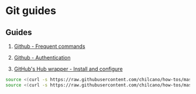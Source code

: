 # Git guides

## Guides

1. [Github - Frequent commands](/src/git_frequent_commands.md)

2. [Github - Authentication](/src/git_auth_guide.md)

3. [GitHub's Hub wrapper - Install and configure](/src/git_and_hub_setting_in_linux.sh)
```sh
source <(curl -s https://raw.githubusercontent.com/chilcano/how-tos/master/src/git_and_hub_setting_in_linux.sh)
source <(curl -s https://raw.githubusercontent.com/chilcano/how-tos/master/src/git_and_hub_setting_in_linux.sh) -u=Chilcano -e=chilcano@intix.info
```
